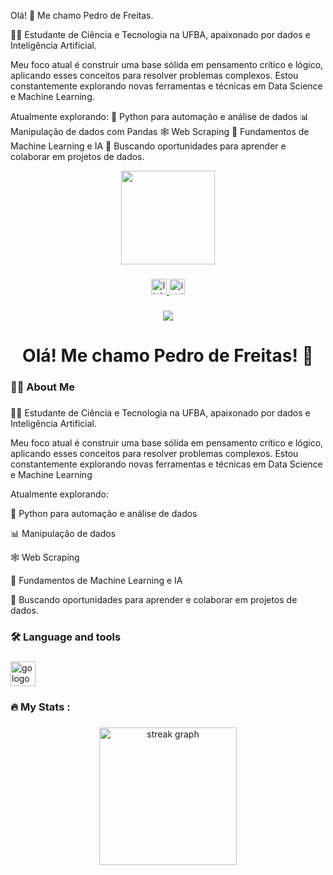 Olá! 👋 Me chamo Pedro de Freitas.

👨‍💻 Estudante de Ciência e Tecnologia na UFBA, apaixonado por dados e Inteligência Artificial.

Meu foco atual é construir uma base sólida em pensamento crítico e lógico, aplicando esses conceitos para resolver problemas complexos. Estou constantemente explorando novas ferramentas e técnicas em Data Science e Machine Learning.

Atualmente explorando:
🐍 Python para automação e análise de dados
📊 Manipulação de dados com Pandas
🕸️ Web Scraping 
🤖 Fundamentos de Machine Learning e IA
🌱 Buscando oportunidades para aprender e colaborar em projetos de dados.


<div align="center">
  <img height="150" src="https://media.giphy.com/media/M9gbBd9nbDrOTu1Mqx/giphy.gif"  />
</div>

###

<div align="center">
  <a href="https://www.linkedin.com/in/pedrodfreitas-silva/">
  <img src="https://img.shields.io/static/v1?message=LinkedIn&logo=linkedin&label=&color=0077B5&logoColor=white&labelColor=&style=for-the-badge" height="25" alt="linkedin logo"/>
  </a>
  <a href="https://www.instagram.com/psilva.__/">
  <img src="https://img.shields.io/badge/Instagram-E4405F?style=for-the-badge&logo=instagram&logoColor=white" height="25" alt="instagram logo"  />
  </a>
  <a href="https://www.reddit.com/user/OneCelery2030/"
    <img src="https://img.shields.io/badge/Reddit-FF4500?style=for-the-badge&logo=reddit&logoColor=white" height="25" alt="instagram logo"  />
  
  </a>
</div>

###

<div align="center">
  <img src="https://visitor-badge.laobi.icu/badge?page_id=maurodesouza.maurodesouza&"  />
</div>

###

<h1 align="center">Olá! Me chamo Pedro de Freitas! 👋</h1>

###

<h3 align="left">👩‍💻  About Me</h3>

###

<p align="left">👨‍💻 Estudante de Ciência e Tecnologia na UFBA, apaixonado por dados e Inteligência Artificial.

Meu foco atual é construir uma base sólida em pensamento crítico e lógico, aplicando esses conceitos para resolver problemas complexos. Estou constantemente explorando novas ferramentas e técnicas em Data Science e Machine Learning <p> Atualmente explorando: <p> 🐍 Python para automação e análise de dados <p> 📊 Manipulação de dados <p> 🕸️ Web Scraping <p> 🤖 Fundamentos de Machine Learning e IA <p> 🌱 Buscando oportunidades para aprender e colaborar em projetos de dados.


###

<h3 align="left">🛠 Language and tools</h3>

###

<div align="left">
  <img src="https://img.shields.io/badge/Python-14354C?style=for-the-badge&logo=python&logoColor=white" height="40" alt="go logo"  />
 
</div>

###

<h3 align="left">🔥   My Stats :</h3>

###

<div align="center">
  <img src="https://streak-stats.demolab.com?user=maurodesouza&locale=en&mode=daily&theme=dark&hide_border=false&border_radius=5&order=3" height="220" alt="streak graph"  />
</div>

###
